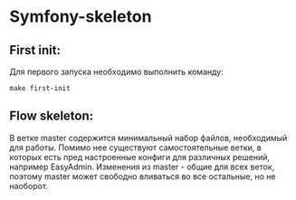 # Symfony-skeleton
## First init:
Для первого запуска необходимо выполнить команду:
```shell
make first-init
```

## Flow skeleton:
В ветке master содержится минимальный набор файлов, необходимый для работы.
Помимо нее существуют самостоятельные ветки, в которых есть пред настроенные конфиги для различных решений, например
EasyAdmin.
Изменения из master - общие для всех веток, поэтому master может свободно вливаться во все остальные, но не наоборот.
